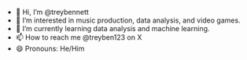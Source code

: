 - 👋 Hi, I’m @treybennett
- 👀 I’m interested in music production, data analysis, and video games.
- 🌱 I’m currently learning data analysis and machine learning.
- 📫 How to reach me @treyben123 on X
- 😄 Pronouns: He/Him
